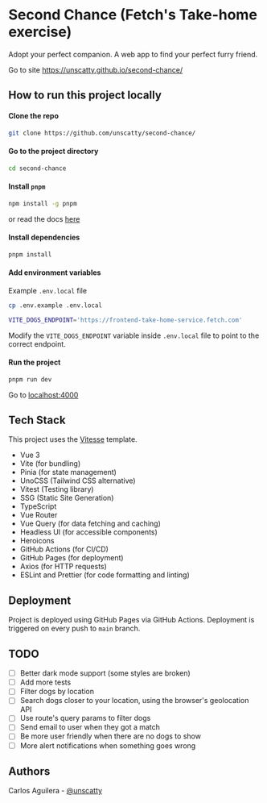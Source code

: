 # Second Chance (Fetch's Take-home exercise)
Adopt your perfect companion. A web app to find your perfect furry friend.

Go to site https://unscatty.github.io/second-chance/


## How to run this project locally

#### Clone the repo

```bash
git clone https://github.com/unscatty/second-chance/
```
#### Go to the project directory

```bash
cd second-chance
```

#### Install `pnpm`

```bash
npm install -g pnpm
```
or read the docs [here](https://pnpm.io/installation)

#### Install dependencies

```bash
pnpm install
```
#### Add environment variables

Example `.env.local` file


```bash
cp .env.example .env.local
```
```bash
VITE_DOGS_ENDPOINT='https://frontend-take-home-service.fetch.com'
```

Modify the `VITE_DOGS_ENDPOINT` variable inside `.env.local` file to point to the correct endpoint.


#### Run the project

```bash
pnpm run dev
```

Go to [localhost:4000](http://localhost:4000)

## Tech Stack
This project uses the [Vitesse](https://github.com/antfu/vitesse) template.

- Vue 3
- Vite (for bundling)
- Pinia (for state management)
- UnoCSS (Tailwind CSS alternative)
- Vitest (Testing library)
- SSG (Static Site Generation)
- TypeScript
- Vue Router
- Vue Query (for data fetching and caching)
- Headless UI (for accessible components)
- Heroicons
- GitHub Actions (for CI/CD)
- GitHub Pages (for deployment)
- Axios (for HTTP requests)
- ESLint and Prettier (for code formatting and linting)

## Deployment
Project is deployed using GitHub Pages via GitHub Actions. Deployment is triggered on every push to `main` branch.

## TODO
- [ ] Better dark mode support (some styles are broken)
- [ ] Add more tests
- [ ] Filter dogs by location
- [ ] Search dogs closer to your location, using the browser's geolocation API
- [ ] Use route's query params to filter dogs
- [ ] Send email to user when they got a match
- [ ] Be more user friendly when there are no dogs to show
- [ ] More alert notifications when something goes wrong

## Authors
Carlos Aguilera - [@unscatty](https://github.com/unscatty/)

